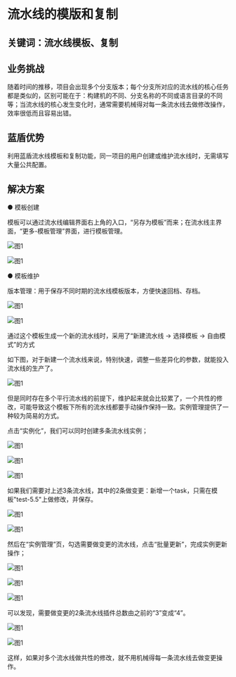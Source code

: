 # 流水线的模版和复制


## 关键词：流水线模板、复制 <a id="&#x51C6;&#x5907;&#x4E8B;&#x9879;"></a>

## 业务挑战 <a id="&#x51C6;&#x5907;&#x4E8B;&#x9879;"></a>

随着时间的推移，项目会出现多个分支版本；每个分支所对应的流水线的核心任务都是类似的，区别可能在于：构建机的不同、分支名称的不同或语言目录的不同等；当流水线的核心发生变化时，通常需要机械得对每一条流水线去做修改操作，效率很低而且容易出错。

## 蓝盾优势 <a id="&#x51C6;&#x5907;&#x4E8B;&#x9879;"></a>

利用蓝盾流水线模板和复制功能，同一项目的用户创建或维护流水线时，无需填写大量公共配置。

## 解决方案 <a id="&#x51C6;&#x5907;&#x4E8B;&#x9879;"></a>

● 模板创建

模板可以通过流水线编辑界面右上角的入口，“另存为模板”而来；在流水线主界面，“更多-模板管理”界面，进行模板管理。

![&#x56FE;1](../../.gitbook/assets/scene-Template-copy-pipeline-a.png)

![&#x56FE;1](../../.gitbook/assets/scene-Template-copy-pipeline-b.png)

● 模板维护

版本管理：用于保存不同时期的流水线模板版本，方便快速回档、存档。

![&#x56FE;1](../../.gitbook/assets/scene-Template-copy-pipeline-c.png)

![&#x56FE;1](../../.gitbook/assets/scene-Template-copy-pipeline-d.png)

通过这个模板生成一个新的流水线时，采用了“新建流水线 -> 选择模板 -> 自由模式”的方式

如下图，对于新建一个流水线来说，特别快速，调整一些差异化的参数，就能投入流水线的生产了。

![&#x56FE;1](../../.gitbook/assets/scene-Template-copy-pipeline-e.png)

但是同时存在多个平行流水线的前提下，维护起来就会比较累了，一个共性的修改，可能导致这个模板下所有的流水线都要手动操作保持一致。实例管理提供了一种较为简易的方式。

点击“实例化”，我们可以同时创建多条流水线实例；

![&#x56FE;1](../../.gitbook/assets/scene-Template-copy-pipeline-f.png)

![&#x56FE;1](../../.gitbook/assets/scene-Template-copy-pipeline-g.png)

![&#x56FE;1](../../.gitbook/assets/scene-Template-copy-pipeline-h.png)

如果我们需要对上述3条流水线，其中的2条做变更：新增一个task，只需在模板"test-5.5"上做修改，并保存。

![&#x56FE;1](../../.gitbook/assets/scene-Template-copy-pipeline-i.png)

![&#x56FE;1](../../.gitbook/assets/scene-Template-copy-pipeline-j.png)

然后在“实例管理”页，勾选需要做变更的流水线，点击“批量更新”，完成实例更新操作；

![&#x56FE;1](../../.gitbook/assets/scene-Template-copy-pipeline-k.png)

![&#x56FE;1](../../.gitbook/assets/scene-Template-copy-pipeline-l.png)

![&#x56FE;1](../../.gitbook/assets/scene-Template-copy-pipeline-m.png)

可以发现，需要做变更的2条流水线插件总数由之前的“3”变成“4”。

![&#x56FE;1](../../.gitbook/assets/scene-Template-copy-pipeline-n.png)

![&#x56FE;1](../../.gitbook/assets/scene-Template-copy-pipeline-o.png)

这样，如果对多个流水线做共性的修改，就不用机械得每一条流水线去做变更操作。
